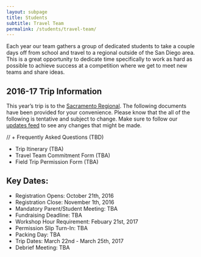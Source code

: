 ```yaml
---
layout: subpage
title: Students
subtitle: Travel Team
permalink: /students/travel-team/
---
```


Each year our team gathers a group of dedicated students to take a couple days off from school and travel to a regional outside of the San Diego area. This is a great opportunity to dedicate time specifically to work as hard as possible to achieve success at a competition where we get to meet new teams and share ideas.

## 2016-17 Trip Information

This year’s trip is to the [Sacramento Regional](https://www.thebluealliance.com/event/2017cada). The following documents have been provided for your convenience. Please know that the all of the following is tentative and subject to change. Make sure to follow our [updates feed](/students/updates/) to see any changes that might be made.

// + Frequently Asked Questions (TBD)
+ Trip Itinerary (TBA)
+ Travel Team Commitment Form (TBA)
+ Field Trip Permission Form (TBA)

## Key Dates:

+ Registration Opens: October 21th, 2016
+ Registration Close: November 1th, 2016
+ Mandatory Parent/Student Meeting: TBA
+ Fundraising Deadline: TBA
+ Workshop Hour Requirement: Febuary 21st, 2017
+ Permission Slip Turn-In: TBA
+ Packing Day: TBA
+ Trip Dates:  March 22nd - March 25th, 2017
+ Debrief Meeting: TBA
